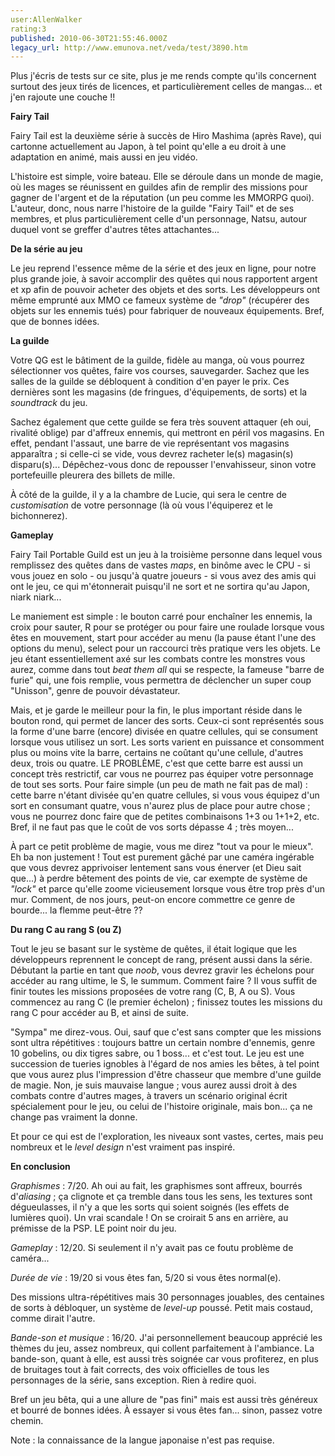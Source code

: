```yaml
---
user:AllenWalker
rating:3
published: 2010-06-30T21:55:46.000Z
legacy_url: http://www.emunova.net/veda/test/3890.htm
---
```

Plus j'écris de tests sur ce site, plus je me rends compte qu'ils concernent surtout des jeux tirés de licences, et particulièrement celles de mangas... et j'en rajoute une couche !!  

  

**Fairy Tail**  

  

Fairy Tail est la deuxième série à succès de Hiro Mashima (après Rave), qui cartonne actuellement au Japon, à tel point qu'elle a eu droit à une adaptation en animé, mais aussi en jeu vidéo.   

L'histoire est simple, voire bateau. Elle se déroule dans un monde de magie, où les mages se réunissent en guildes afin de remplir des missions pour gagner de l'argent et de la réputation (un peu comme les MMORPG quoi). L'auteur, donc, nous narre l'histoire de la guilde "Fairy Tail" et de ses membres, et plus particulièrement celle d'un personnage, Natsu, autour duquel vont se greffer d'autres têtes attachantes...  

  

**De la série au jeu**  

Le jeu reprend l'essence même de la série et des jeux en ligne, pour notre plus grande joie, à savoir accomplir des quêtes qui nous rapportent argent et xp afin de pouvoir acheter des objets et des sorts. Les développeurs ont même emprunté aux MMO ce fameux système de _"drop"_ (récupérer des objets sur les ennemis tués) pour fabriquer de nouveaux équipements. Bref, que de bonnes idées.  

  

**La guilde**  

  

Votre QG est le bâtiment de la guilde, fidèle au manga, où vous pourrez sélectionner vos quêtes, faire vos courses, sauvegarder. Sachez que les salles de la guilde se débloquent à condition d'en payer le prix. Ces dernières sont les magasins (de fringues, d'équipements, de sorts) et la _soundtrack_ du jeu.   

Sachez également que cette guilde se fera très souvent attaquer (eh oui, rivalité oblige) par d'affreux ennemis, qui mettront en péril vos magasins. En effet, pendant l'assaut, une barre de vie représentant vos magasins apparaîtra ; si celle-ci se vide, vous devrez racheter le(s) magasin(s) disparu(s)... Dépêchez-vous donc de repousser l'envahisseur, sinon votre portefeuille pleurera des billets de mille.  

  

À côté de la guilde, il y a la chambre de Lucie, qui sera le centre de _customisation_ de votre personnage (là où vous l'équiperez et le bichonnerez).  

  

**Gameplay**  

  

Fairy Tail Portable Guild est un jeu à la troisième personne dans lequel vous remplissez des quêtes dans de vastes _maps_, en binôme avec le CPU - si vous jouez en solo - ou jusqu'à quatre joueurs - si vous avez des amis qui ont le jeu, ce qui m'étonnerait puisqu'il ne sort et ne sortira qu'au Japon, niark niark...  

Le maniement est simple : le bouton carré pour enchaîner les ennemis, la croix pour sauter, R pour se protéger ou pour faire une roulade lorsque vous êtes en mouvement, start pour accéder au menu (la pause étant l'une des options du menu), select pour un raccourci très pratique vers les objets. Le jeu étant essentiellement axé sur les combats contre les monstres vous aurez, comme dans tout _beat them all_ qui se respecte, la fameuse "barre de furie" qui, une fois remplie, vous permettra de déclencher un super coup "Unisson", genre de pouvoir dévastateur.  

  

Mais, et je garde le meilleur pour la fin, le plus important réside dans le bouton rond, qui permet de lancer des sorts. Ceux-ci sont représentés sous la forme d'une barre (encore) divisée en quatre cellules, qui se consument lorsque vous utilisez un sort. Les sorts varient en puissance et consomment plus ou moins vite la barre, certains ne coûtant qu'une cellule, d'autres deux, trois ou quatre. LE PROBLÈME, c'est que cette barre est aussi un concept très restrictif, car vous ne pourrez pas équiper votre personnage de tout ses sorts. Pour faire simple (un peu de math ne fait pas de mal) : cette barre n'étant divisée qu'en quatre cellules, si vous vous équipez d'un sort en consumant quatre, vous n'aurez plus de place pour autre chose ; vous ne pourrez donc faire que de petites combinaisons 1+3 ou 1+1+2, etc. Bref, il ne faut pas que le coût de vos sorts dépasse 4 ; très moyen...  

  

À part ce petit problème de magie, vous me direz "tout va pour le mieux". Eh ba non justement ! Tout est purement gâché par une caméra ingérable que vous devrez apprivoiser lentement sans vous énerver (et Dieu sait que...) à perdre bêtement des points de vie, car exempte de système de _"lock"_ et parce qu'elle zoome vicieusement lorsque vous être trop près d'un mur. Comment, de nos jours, peut-on encore commettre ce genre de bourde... la flemme peut-être ??  

  

**Du rang C au rang S (ou Z)**  

  

Tout le jeu se basant sur le système de quêtes, il était logique que les développeurs reprennent le concept de rang, présent aussi dans la série. Débutant la partie en tant que _noob_, vous devrez gravir les échelons pour accéder au rang ultime, le S, le summum. Comment faire ? Il vous suffit de finir toutes les missions proposées de votre rang (C, B, A ou S). Vous commencez au rang C (le premier échelon) ; finissez toutes les missions du rang C pour accéder au B, et ainsi de suite.  

  

"Sympa" me direz-vous. Oui, sauf que c'est sans compter que les missions sont ultra répétitives : toujours battre un certain nombre d'ennemis, genre 10 gobelins, ou dix tigres sabre, ou 1 boss... et c'est tout. Le jeu est une succession de tueries ignobles à l'égard de nos amies les bêtes, à tel point que vous aurez plus l'impression d'être chasseur que membre d'une guilde de magie. Non, je suis mauvaise langue ; vous aurez aussi droit à des combats contre d'autres mages, à travers un scénario original écrit spécialement pour le jeu, ou celui de l'histoire originale, mais bon... ça ne change pas vraiment la donne.   

Et pour ce qui est de l'exploration, les niveaux sont vastes, certes, mais peu nombreux et le _level design_ n'est vraiment pas inspiré.  

  

  

  

**En conclusion**  

  

_Graphismes_ : 7/20\. Ah oui au fait, les graphismes sont affreux, bourrés d'_aliasing_ ; ça clignote et ça tremble dans tous les sens, les textures sont dégueulasses, il n'y a que les sorts qui soient soignés (les effets de lumières quoi). Un vrai scandale ! On se croirait 5 ans en arrière, au prémisse de la PSP. LE point noir du jeu.  

  

_Gameplay_ : 12/20\. Si seulement il n'y avait pas ce foutu problème de caméra...  

  

_Durée de vie_ : 19/20 si vous êtes fan, 5/20 si vous êtes normal(e).  

Des missions ultra-répétitives mais 30 personnages jouables, des centaines de sorts à débloquer, un système de _level-up_ poussé. Petit mais costaud, comme dirait l'autre.  

  

_Bande-son et musique_ : 16/20\. J'ai personnellement beaucoup apprécié les thèmes du jeu, assez nombreux, qui collent parfaitement à l'ambiance. La bande-son, quant à elle, est aussi très soignée car vous profiterez, en plus de bruitages tout à fait corrects, des voix officielles de tous les personnages de la série, sans exception. Rien à redire quoi.  

  

  

Bref un jeu bêta, qui a une allure de "pas fini" mais est aussi très généreux et bourré de bonnes idées. À essayer si vous êtes fan... sinon, passez votre chemin.  

Note : la connaissance de la langue japonaise n'est pas requise.